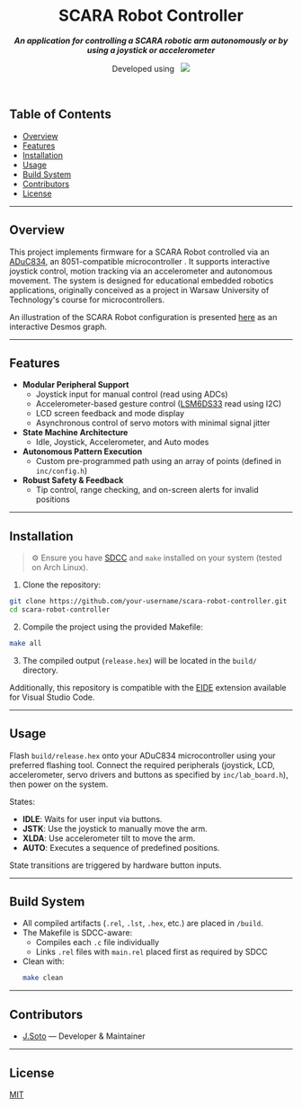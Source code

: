 <div align="center">
  <h1>
    SCARA Robot Controller
  </h1>
  <p>
    <b><i>An application for controlling a SCARA robotic arm autonomously or by using a joystick or accelerometer </i></b>
  </p>
  <p>
    Developed using&nbsp;&nbsp;
    <a href="https://skillicons.dev">
      <img src="https://skillicons.dev/icons?i=c,vscode,git" />
    </a>
  </p>
</div>

<br />

## Table of Contents
- [Overview](#overview)
- [Features](#features)
- [Installation](#installation)
- [Usage](#usage)
- [Build System](#build-system)
- [Contributors](#contributors)
- [License](#license)

---

## Overview

This project implements firmware for a SCARA Robot controlled via an [ADuC834](https://www.analog.com/media/en/technical-documentation/data-sheets/ADUC834.pdf), an 8051-compatible microcontroller . It supports interactive joystick control, motion tracking via an accelerometer and autonomous movement. The system is designed for educational embedded robotics applications, originally conceived as a project in Warsaw University of Technology's course for microcontrollers.

An illustration of the SCARA Robot configuration is presented [here](https://www.desmos.com/calculator/3ebmf7hpk8) as an interactive Desmos graph.

---

## Features

- **Modular Peripheral Support**
  - Joystick input for manual control (read using ADCs)
  - Accelerometer-based gesture control ([LSM6DS33](https://www.pololu.com/file/0J1087/LSM6DS33.pdf) read using I2C)
  - LCD screen feedback and mode display
  - Asynchronous control of servo motors with minimal signal jitter
- **State Machine Architecture**
  - Idle, Joystick, Accelerometer, and Auto modes
- **Autonomous Pattern Execution**
  - Custom pre-programmed path using an array of points (defined in `inc/config.h`)
- **Robust Safety & Feedback**
  - Tip control, range checking, and on-screen alerts for invalid positions

---

## Installation

> ⚙️ Ensure you have [SDCC](http://sdcc.sourceforge.net/) and `make` installed on your system (tested on Arch Linux).

1. Clone the repository:

```bash
git clone https://github.com/your-username/scara-robot-controller.git
cd scara-robot-controller
```

2. Compile the project using the provided Makefile:

```bash
make all
```

3. The compiled output (`release.hex`) will be located in the `build/` directory.

Additionally, this repository is compatible with the [EIDE](https://marketplace.visualstudio.com/items?itemName=CL.eide) extension available for Visual Studio Code.

---

## Usage

Flash `build/release.hex` onto your ADuC834 microcontroller using your preferred flashing tool. Connect the required peripherals (joystick, LCD, accelerometer, servo drivers and buttons as specified by `inc/lab_board.h`), then power on the system.

States:
- **IDLE**: Waits for user input via buttons.
- **JSTK**: Use the joystick to manually move the arm.
- **XLDA**: Use accelerometer tilt to move the arm.
- **AUTO**: Executes a sequence of predefined positions.

State transitions are triggered by hardware button inputs.

---

## Build System

- All compiled artifacts (`.rel`, `.lst`, `.hex`, etc.) are placed in `/build`.
- The Makefile is SDCC-aware:
  - Compiles each `.c` file individually
  - Links `.rel` files with `main.rel` placed first as required by SDCC
- Clean with:
  ```bash
  make clean
  ```

---

## Contributors

- [J.Soto](https://github.com/Soto-Jnthan) — Developer & Maintainer

---

## License

[MIT](https://choosealicense.com/licenses/mit/)
